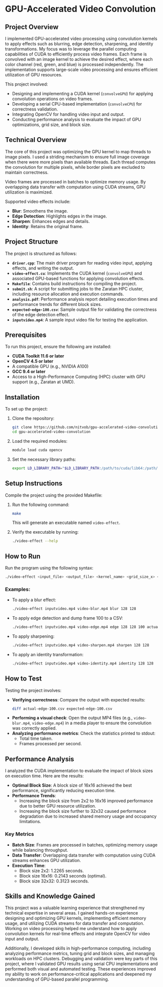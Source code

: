 # GPU-Accelerated Video Convolution

## Project Overview

I implemented GPU-accelerated video processing using convolution kernels to apply effects such as blurring, edge detection, sharpening, and identity transformations. My focus was to leverage the parallel computing capabilities of CUDA to efficiently process video frames. Each frame is convolved with an image kernel to achieve the desired effect, where each color channel (red, green, and blue) is processed independently. The implementation supports large-scale video processing and ensures efficient utilization of GPU resources.

This project involved:

- Designing and implementing a CUDA kernel (`convolveGPU`) for applying convolution operations on video frames.
- Developing a serial CPU-based implementation (`convolveCPU`) for correctness validation.
- Integrating OpenCV for handling video input and output.
- Conducting performance analysis to evaluate the impact of GPU optimizations, grid size, and block size.

## Technical Overview

The core of this project was optimizing the GPU kernel to map threads to image pixels. I used a striding mechanism to ensure full image coverage when there were more pixels than available threads. Each thread computes the convolution for multiple pixels, while border pixels are excluded to maintain correctness.

Video frames are processed in batches to optimize memory usage. By overlapping data transfer with computation using CUDA streams, GPU utilization is maximized.

Supported video effects include:

- **Blur**: Smoothens the image.
- **Edge Detection**: Highlights edges in the image.
- **Sharpen**: Enhances edges and details.
- **Identity**: Retains the original frame.

## Project Structure

The project is structured as follows:

- **`driver.cpp`**: The main driver program for reading video input, applying effects, and writing the output.
- **`video-effect.cu`**: Implements the CUDA kernel (`convolveGPU`) and associated GPU-based functions for applying convolution effects.
- **`Makefile`**: Contains build instructions for compiling the project.
- **`submit.sh`**: A script for submitting jobs to the Zaratan HPC cluster, including resource allocation and execution commands.
- **`analysis.pdf`**: Performance analysis report detailing execution times and performance trends for different block sizes.
- **`expected-edge-100.csv`**: Sample output file for validating the correctness of the edge detection effect.
- **`inputvideo.mp4`**: A sample input video file for testing the application.

## Prerequisites

To run this project, ensure the following are installed:

- **CUDA Toolkit 11.6 or later**
- **OpenCV 4.5 or later**
- A compatible GPU (e.g., NVIDIA A100)
- **GCC 9.4 or later**
- Access to a High-Performance Computing (HPC) cluster with GPU support (e.g., Zaratan at UMD).

## Installation

To set up the project:

1. Clone the repository:
   ```bash
   git clone https://github.com/nitvob/gpu-accelerated-video-convolution.git
   cd gpu-accelerated-video-convolution
   ```
2. Load the required modules:
   ```bash
   module load cuda opencv
   ```
3. Set the necessary library paths:
   ```bash
   export LD_LIBRARY_PATH="$LD_LIBRARY_PATH:/path/to/cuda/lib64:/path/to/opencv/lib64"
   ```

## Setup Instructions

Compile the project using the provided Makefile:

1. Run the following command:

   ```bash
   make
   ```

   This will generate an executable named `video-effect`.

2. Verify the executable by running:
   ```bash
   ./video-effect --help
   ```

## How to Run

Run the program using the following syntax:

```bash
./video-effect <input_file> <output_file> <kernel_name> <grid_size_x> <grid_size_y> [optional:<frame_idx>] [optional:<frame_file>]
```

### Examples:

- To apply a blur effect:
  ```bash
  ./video-effect inputvideo.mp4 video-blur.mp4 blur 128 128
  ```
- To apply edge detection and dump frame 100 to a CSV:
  ```bash
  ./video-effect inputvideo.mp4 video-edge.mp4 edge 128 128 100 actual-edge-100.csv
  ```
- To apply sharpening:
  ```bash
  ./video-effect inputvideo.mp4 video-sharpen.mp4 sharpen 128 128
  ```
- To apply an identity transformation:
  ```bash
  ./video-effect inputvideo.mp4 video-identity.mp4 identity 128 128
  ```

## How to Test

Testing the project involves:

- **Verifying correctness**:
  Compare the output with expected results:
  ```bash
  diff actual-edge-100.csv expected-edge-100.csv
  ```
- **Performing a visual check**:
  Open the output MP4 files (e.g., `video-blur.mp4`, `video-edge.mp4`) in a media player to ensure the convolution was correctly applied.
- **Analyzing performance metrics**:
  Check the statistics printed to stdout:
  - Total time taken.
  - Frames processed per second.

## Performance Analysis

I analyzed the CUDA implementation to evaluate the impact of block sizes on execution time. Here are the results:

- **Optimal Block Size**: A block size of 16x16 achieved the best performance, significantly reducing execution time.
- **Performance Trends**:
  - Increasing the block size from 2x2 to 16x16 improved performance due to better GPU resource utilization.
  - Increasing the block size further to 32x32 caused performance degradation due to increased shared memory usage and occupancy limitations.

### Key Metrics

- **Batch Size**: Frames are processed in batches, optimizing memory usage while balancing throughput.
- **Data Transfer**: Overlapping data transfer with computation using CUDA streams enhances GPU utilization.
- **Execution Time**:
  - Block size 2x2: 1.2265 seconds.
  - Block size 16x16: 0.2143 seconds (optimal).
  - Block size 32x32: 0.3123 seconds.

## Skills and Knowledge Gained

This project was a valuable learning experience that strengthened my technical expertise in several areas. I gained hands-on experience designing and optimizing GPU kernels, implementing efficient memory usage, and utilizing CUDA streams for data transfer and computation. Working on video processing helped me understand how to apply convolution kernels for real-time effects and integrate OpenCV for video input and output.

Additionally, I developed skills in high-performance computing, including analyzing performance metrics, tuning grid and block sizes, and managing workloads on HPC clusters. Debugging and validation were key parts of this project, where I validated GPU results using serial CPU implementations and performed both visual and automated testing. These experiences improved my ability to work on performance-critical applications and deepened my understanding of GPU-based parallel programming.
